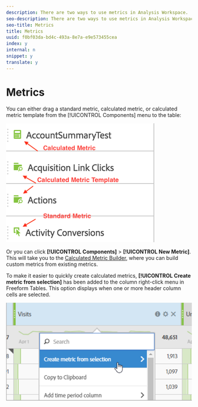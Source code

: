 ```yaml
---
description: There are two ways to use metrics in Analysis Workspace.
seo-description: There are two ways to use metrics in Analysis Workspace.
seo-title: Metrics
title: Metrics
uuid: f0bf03da-bd4c-493a-8e7a-e9e573455cea
index: y
internal: n
snippet: y
translate: y
---
```


# Metrics

You can either drag a standard metric, calculated metric, or calculated metric template from the [!UICONTROL  Components] menu to the table: 

![](assets/metrics_icons.png) 

Or you can click **[!UICONTROL  Components]** > **[!UICONTROL  New Metric]**. This will take you to the [ Calculated Metric Builder](https://marketing.adobe.com/resources/help/en_US/analytics/calcmetrics/), where you can build custom metrics from existing metrics. 

To make it easier to quickly create calculated metrics, **[!UICONTROL  Create metric from selection]** has been added to the column right-click menu in Freeform Tables. This option displays when one or more header column cells are selected. 

![](assets/calc_metrics.png) 
